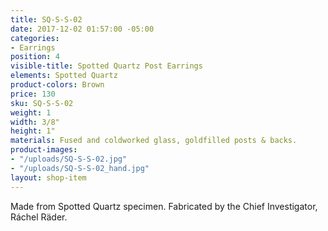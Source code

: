 ```yaml
---
title: SQ-S-S-02
date: 2017-12-02 01:57:00 -05:00
categories:
- Earrings
position: 4
visible-title: Spotted Quartz Post Earrings
elements: Spotted Quartz
product-colors: Brown
price: 130
sku: SQ-S-S-02
weight: 1
width: 3/8"
height: 1"
materials: Fused and coldworked glass, goldfilled posts & backs.
product-images:
- "/uploads/SQ-S-S-02.jpg"
- "/uploads/SQ-S-S-02_hand.jpg"
layout: shop-item
---
```


Made from Spotted Quartz specimen. Fabricated by the Chief Investigator, Ráchel Räder.

